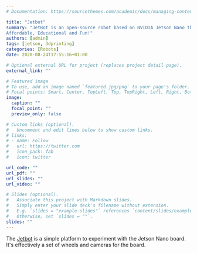 ```yaml
---
# Documentation: https://sourcethemes.com/academic/docs/managing-content/

title: "Jetbot"
summary: "JetBot is an open-source robot based on NVIDIA Jetson Nano that is
Affordable, Educational and Fun!"
authors: [admin]
tags: [jetson, 3dprinting]
categories: [Robots]
date: 2020-08-24T17:55:16+01:00

# Optional external URL for project (replaces project detail page).
external_link: ""

# Featured image
# To use, add an image named `featured.jpg/png` to your page's folder.
# Focal points: Smart, Center, TopLeft, Top, TopRight, Left, Right, BottomLeft, Bottom, BottomRight.
image:
  caption: ""
  focal_point: ""
  preview_only: false

# Custom links (optional).
#   Uncomment and edit lines below to show custom links.
# links:
# - name: Follow
#   url: https://twitter.com
#   icon_pack: fab
#   icon: twitter

url_code: ""
url_pdf: ""
url_slides: ""
url_video: ""

# Slides (optional).
#   Associate this project with Markdown slides.
#   Simply enter your slide deck's filename without extension.
#   E.g. `slides = "example-slides"` references `content/slides/example-slides.md`.
#   Otherwise, set `slides = ""`.
slides: ""
---
```


The [Jetbot](https://github.com/NVIDIA-AI-IOT/jetbot) is a simple platform to experiment with the Jetson Nano board. It's effectively a set of wheels and cameras for the board.
